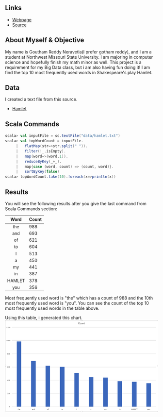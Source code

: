 

## Links
- [Webpage](https://turingloop.github.io/spark-scala-wordcount)
- [Source](https://github.com/turingloop/spark-scala-wordcount)

## About Myself & Objective

My name is Goutham Reddy Neravetla(I prefer gotham reddy), and I am a student at Northwest Missouri State University. I am majoring in computer science and hopefully finish my math minor as well. This project is a requirement for my Big Data class, but i am also having fun doing it! I am find the top 10 most frequently used words in Shakespeare's play Hamlet.

## Data

I created a text file from this source.

- [Hamlet](http://shakespeare.mit.edu/hamlet/full.html)

## Scala Commands

```Scala
scala> val inputFile = sc.textFile("data/hamlet.txt")
scala> val topWordCount = inputFile.
     |   flatMap(str=>str.split(" ")).
     |   filter(!_.isEmpty).
     |   map(word=>(word,1)).
     |   reduceByKey(_+_).
     |   map{case (word, count) => (count, word)}.
     |   sortByKey(false)
scala> topWordCount.take(10).foreach(x=>println(x))
```
## Results

You will see the following results after you give the last command from Scala Commands section:

|  Word  | Count |
|:------:|-------|
| the    | 988   |
| and    | 693   |
| of     | 621   |
| to     | 604   |
| I      | 513   |
| a      | 450   |
| my     | 441   |
| in     | 387   |
| HAMLET | 378   |
| you    | 356   |

Most frequently used word is "the" which has a count of 988 and the 10th most frequently used word is "you". You can see the count of the top 10 most frequently used words in the table above.

Using this table, i generated this chart.
![word count chart](images/chart.png)
